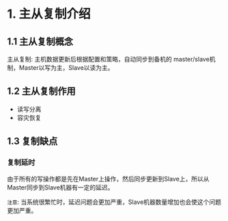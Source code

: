 # 1. 主从复制介绍

## 1.1 主从复制概念
主从复制: 主机数据更新后根据配置和策略，自动同步到备机的 master/slave机制，Master以写为主，Slave以读为主。


## 1.2 主从复制作用
* 读写分离
* 容灾恢复


## 1.3 复制缺点
### 复制延时
由于所有的写操作都是先在Master上操作，然后同步更新到Slave上，所以从Master同步到Slave机器有一定的延迟。

`注意`: 当系统很繁忙时，延迟问题会更加严重，Slave机器数量增加也会使这个问题更加严重。
